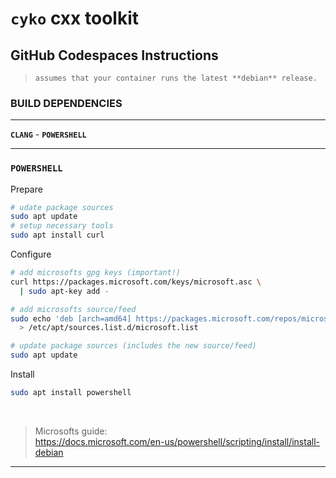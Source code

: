 # **`cyko`** cxx toolkit

## **GitHub Codespaces Instructions**

> `assumes that your container runs the latest **debian** release.`

### **BUILD DEPENDENCIES**

---

**`CLANG`** - **`POWERSHELL`**

---

### **`POWERSHELL`**

Prepare

  ```sh
  # udate package sources
  sudo apt update
  # setup necessary tools
  sudo apt install curl
  ```

Configure

  ```sh
  # add microsofts gpg keys (important!)
  curl https://packages.microsoft.com/keys/microsoft.asc \
    | sudo apt-key add -

  # add microsofts source/feed
  sudo echo 'deb [arch=amd64] https://packages.microsoft.com/repos/microsoft-debian-bullseye-prod bullseye main' \
    > /etc/apt/sources.list.d/microsoft.list

  # update package sources (includes the new source/feed)
  sudo apt update
  ```

Install

  ```sh
  sudo apt install powershell
  ```

</br>

> Microsofts guide:</br>
> https://docs.microsoft.com/en-us/powershell/scripting/install/install-debian

---
